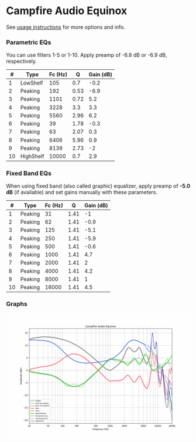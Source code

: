 # Campfire Audio Equinox
See [usage instructions](https://github.com/jaakkopasanen/AutoEq#usage) for more options and info.

### Parametric EQs
You can use filters 1-5 or 1-10. Apply preamp of -6.8 dB or -6.9 dB, respectively.

|   # | Type      |   Fc (Hz) |    Q |   Gain (dB) |
|-----|-----------|-----------|------|-------------|
|   1 | LowShelf  |       105 | 0.7  |        -0.2 |
|   2 | Peaking   |       192 | 0.53 |        -6.9 |
|   3 | Peaking   |      1101 | 0.72 |         5.2 |
|   4 | Peaking   |      3228 | 3.3  |         3.3 |
|   5 | Peaking   |      5560 | 2.96 |         6.2 |
|   6 | Peaking   |        39 | 1.78 |        -0.3 |
|   7 | Peaking   |        63 | 2.07 |         0.3 |
|   8 | Peaking   |      6406 | 5.96 |         0.9 |
|   9 | Peaking   |      8139 | 2.73 |        -2   |
|  10 | HighShelf |     10000 | 0.7  |         2.9 |

### Fixed Band EQs
When using fixed band (also called graphic) equalizer, apply preamp of **-5.0 dB** (if available) and set gains manually with these parameters.

|   # | Type    |   Fc (Hz) |    Q |   Gain (dB) |
|-----|---------|-----------|------|-------------|
|   1 | Peaking |        31 | 1.41 |        -1   |
|   2 | Peaking |        62 | 1.41 |        -0.9 |
|   3 | Peaking |       125 | 1.41 |        -5.1 |
|   4 | Peaking |       250 | 1.41 |        -5.9 |
|   5 | Peaking |       500 | 1.41 |        -0.6 |
|   6 | Peaking |      1000 | 1.41 |         4.7 |
|   7 | Peaking |      2000 | 1.41 |         2   |
|   8 | Peaking |      4000 | 1.41 |         4.2 |
|   9 | Peaking |      8000 | 1.41 |         1   |
|  10 | Peaking |     16000 | 1.41 |         4.5 |

### Graphs
![](./Campfire%20Audio%20Equinox.png)
